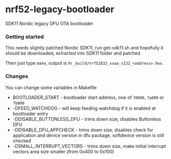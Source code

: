 # nrf52-legacy-bootloader

SDK11 Nordic legacy DFU OTA bootloader

### Getting started

This needs slightly patched Nordic SDK11, run get-sdk11.sh and hopefully it should be downloaded, extracted into SDK11 folder and patched.

Then just type `make`, output is in `_build/nrf52832_xxaa_s132_<address>.hex`.

### Changes

You can change some variables in Makefile

- BOOTLOADER_START - bootloader start address, one of `78000`, `7a000` or `7b000`
- -DFEED_WATCHDOG - will keep feeding watchdog if it is enabled at bootloader entry
- -DDISABLE_BUTTONLESS_DFU - trims down size, disables Buttonless DFU
- -DDISABLE_DFU_APPCHECK - trims down size, disables check for application and device version in dfu package, softdevice version is still checked
- -DSMALL_INTERRUPT_VECTORS - trims down size, make initial interrupt vectors area size smaller (from 0x400 to 0x100)
